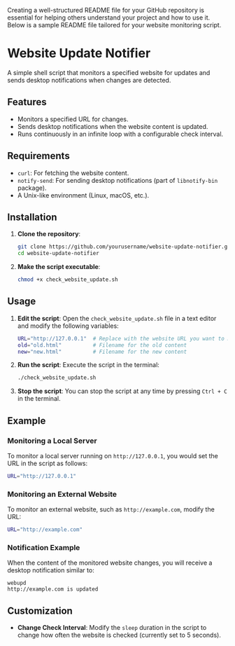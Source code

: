 Creating a well-structured README file for your GitHub repository is essential for helping others understand your project and how to use it. Below is a sample README file tailored for your website monitoring script.


# Website Update Notifier

A simple shell script that monitors a specified website for updates and sends desktop notifications when changes are detected.

## Features

- Monitors a specified URL for changes.
- Sends desktop notifications when the website content is updated.
- Runs continuously in an infinite loop with a configurable check interval.

## Requirements

- `curl`: For fetching the website content.
- `notify-send`: For sending desktop notifications (part of `libnotify-bin` package).
- A Unix-like environment (Linux, macOS, etc.).

## Installation

1. **Clone the repository**:
   ```bash
   git clone https://github.com/yourusername/website-update-notifier.git
   cd website-update-notifier
   ```

2. **Make the script executable**:
   ```bash
   chmod +x check_website_update.sh
   ```

## Usage

1. **Edit the script**:
   Open the `check_website_update.sh` file in a text editor and modify the following variables:

   ```bash
   URL="http://127.0.0.1"  # Replace with the website URL you want to monitor
   old="old.html"          # Filename for the old content
   new="new.html"          # Filename for the new content
   ```

2. **Run the script**:
   Execute the script in the terminal:
   ```bash
   ./check_website_update.sh
   ```

3. **Stop the script**:
   You can stop the script at any time by pressing `Ctrl + C` in the terminal.

## Example

### Monitoring a Local Server

To monitor a local server running on `http://127.0.0.1`, you would set the URL in the script as follows:

```bash
URL="http://127.0.0.1"
```

### Monitoring an External Website

To monitor an external website, such as `http://example.com`, modify the URL:

```bash
URL="http://example.com"
```

### Notification Example

When the content of the monitored website changes, you will receive a desktop notification similar to:

```
webupd
http://example.com is updated
```

## Customization

- **Change Check Interval**: Modify the `sleep` duration in the script to change how often the website is checked (currently set to 5 seconds).
